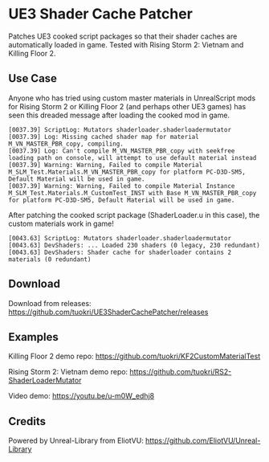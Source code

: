 # UE3 Shader Cache Patcher

Patches UE3 cooked script packages so that their shader caches
are automatically loaded in game. Tested with Rising Storm 2: Vietnam
and Killing Floor 2.

## Use Case

Anyone who has tried using custom master materials in UnrealScript mods for
Rising Storm 2 or Killing Floor 2 (and perhaps other UE3 games) has seen this
dreaded message after loading the cooked mod in game.

```
[0037.39] ScriptLog: Mutators shaderloader.shaderloadermutator
[0037.39] Log: Missing cached shader map for material M_VN_MASTER_PBR_copy, compiling.
[0037.39] Log: Can't compile M_VN_MASTER_PBR_copy with seekfree loading path on console, will attempt to use default material instead
[0037.39] Warning: Warning, Failed to compile Material M_SLM_Test.Materials.M_VN_MASTER_PBR_copy for platform PC-D3D-SM5, Default Material will be used in game.
[0037.39] Warning: Warning, Failed to compile Material Instance M_SLM_Test.Materials.M_CustomTest_INST with Base M_VN_MASTER_PBR_copy for platform PC-D3D-SM5, Default Material will be used in game.
```

After patching the cooked script package (ShaderLoader.u in this case), the
custom materials work in game!

```
[0043.63] ScriptLog: Mutators shaderloader.shaderloadermutator
[0043.63] DevShaders: ... Loaded 230 shaders (0 legacy, 230 redundant)
[0043.63] DevShaders: Shader cache for shaderloader contains 2 materials (0 redundant)
```

## Download

Download from releases: https://github.com/tuokri/UE3ShaderCachePatcher/releases

## Examples

Killing Floor 2 demo repo: https://github.com/tuokri/KF2CustomMaterialTest

Rising Storm 2: Vietnam demo repo: https://github.com/tuokri/RS2-ShaderLoaderMutator

Video demo: https://youtu.be/u-m0W_edhj8

## Credits

Powered by Unreal-Library from EliotVU: https://github.com/EliotVU/Unreal-Library
